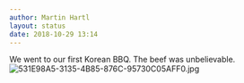 ```yaml
---
author: Martin Hartl
layout: status
date: 2018-10-29 13:14
---
```

We went to our first Korean BBQ. The beef was unbelievable.
![531E98A5-3135-4B85-876C-95730C05AFF0.jpg](http://share.hartl.co/micro/531E98A5-3135-4B85-876C-95730C05AFF0.jpg)